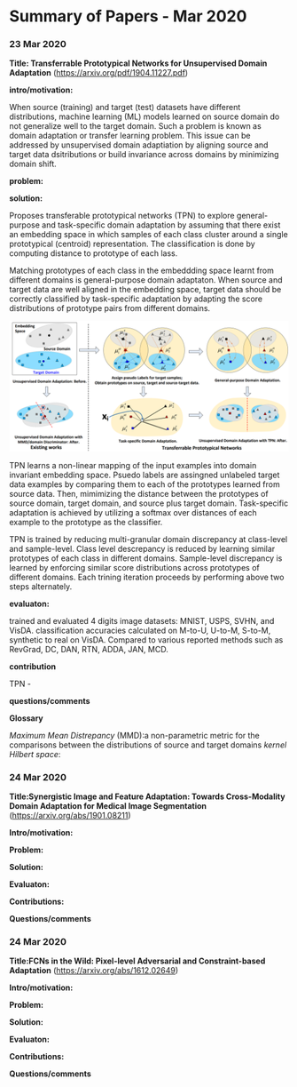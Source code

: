 # Summary of Papers - Mar 2020
### 23 Mar 2020

   __Title: Transferrable Prototypical Networks for Unsupervised Domain Adaptation__ (https://arxiv.org/pdf/1904.11227.pdf)

   __intro/motivation:__ 
   
   When source (training) and target (test) datasets have different distributions, machine learning (ML) models learned on source domain do not generalize well to the target domain. Such a problem is known as domain adaptation or transfer learning problem. 
   This issue can be addressed by unsupervised domain adaptiation by aligning source and target data dsitributions or build invariance across domains by minimizing domain shift. 
   
   
   __problem:__


   __solution:__
   
   Proposes transferable prototypical networks (TPN) to explore general-purpose and task-specific domain adaptation by assuming that there exist an embedding space in which samples of each class cluster around a single prototypical (centroid) representation. The classification is done by computing distance to prototype of each lass. 
   
   Matching prototypes of each class in the embeddding space learnt from different domains is general-purpose domain adaptaton. When source and target data are well aligned in the embedding space, target data should be correctly classified by task-specific adaptation by adapting the score distributions of prototype pairs from different domains. 
   
   ![TPN](https://github.com/SanjeevaRDodlapati/work_plan/blob/master/Images/TPN.png)
      
   TPN learns a non-linear mapping of the input examples into domain invariant embedding space. Psuedo labels are assingned unlabeled target data examples by comparing them to each of the prototypes learned from source data. Then, mimimizing the distance between the prototypes of source domain, target domain, and source plus target domain. Task-specific adaptation is achieved by utilizing a softmax over distances of each example to the prototype as the classifier.
   
   TPN is trained by reducing multi-granular domain discrepancy at class-level and sample-level. Class level descrepancy is reduced by learning similar prototypes of each class in different domains. Sample-level discrepancy is learned by enforcing similar score distributions across prototypes of different domains. Each trining iteration proceeds by performing above two steps alternately.   
     
   __evaluaton:__
   
   trained and evaluated 4 digits image datasets: MNIST, USPS, SVHN, and VisDA. 
   classification accuracies calculated on M-to-U, U-to-M, S-to-M, synthetic to real on VisDA. Compared to various reported methods such as RevGrad, DC, DAN, RTN, ADDA, JAN, MCD. 
   
   
   __contribution__
   
   TPN -  

   __questions/comments__
   
   
   __Glossary__
   
   *Maximum Mean Distrepancy* (MMD):a non-parametric metric for the comparisons between the distributions of source and target domains
   *kernel Hilbert space*: 
   
   
   
 ### 24 Mar 2020  
   
   __Title:Synergistic Image and Feature Adaptation: Towards Cross-Modality Domain Adaptation for Medical Image Segmentation__ (https://arxiv.org/abs/1901.08211)


   __Intro/motivation:__
   
   
   __Problem:__


   __Solution:__
   
   
   __Evaluaton:__
   
   
   __Contributions:__
  
  
   __Questions/comments__
   
   
   
 ### 24 Mar 2020  
   
   __Title:FCNs in the Wild: Pixel-level Adversarial and Constraint-based Adaptation__ (https://arxiv.org/abs/1612.02649)


   __Intro/motivation:__
   
   
   __Problem:__


   __Solution:__
   
   
   __Evaluaton:__
   
   
   __Contributions:__
  
  
   __Questions/comments__
   
